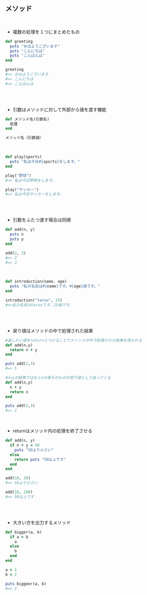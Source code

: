## メソッド
<br>

- 複数の処理を１つにまとめたもの  
```rb
def greeting
  puts "おはようございます"
  puts "こんにちは"
  puts "こんばんは"
end

greeting
#=> おはようございます
#=> こんにちは                           
#=> こんばんは 
```
<br>
<br>

- 引数はメソッドに対して外部から値を渡す機能  
```rb
def メソッド名(引数名)
  処理
end

メソッド名（引数値）
```
<br>

```rb
def play(sports)
  puts "私は今日#{sports}をします。"
end

play("野球")
#=> 私は今日野球をします。

play("サッカー")
#=> 私は今日サッカーをします。
```
<br>
<br>

- 引数をふたつ渡す場合は同順  
```rb
def add(n, y)
  puts n
  puts y
end

add(2, 3)
#=> 2
#=> 3
```
<br>

```rb
def introduction(name, age)
  puts "私の名前は#{name}です。#{age}歳です。"
end

introduction("tarou", 25)
#=>私の名前はtarouです。25歳です。
```
<br>
<br>

- 戻り値はメソッドの中で処理された結果  
```rb
#返したい値をreturnとつけることでメソッドの中で処理された結果を得られる
def add(n,y)
  return n + y
end

puts add(2,3)
#=> 5

#n+yの結果ではなくnの値そのものが戻り値として返ってくる
def add(n,y)
  n + y
  return n
end

puts add(2,3)
#=> 2
```
<br>

- returnはメソッド内の処理を終了させる

```rb
def add(n, y)
  if n + y < 50
    puts "50より小さい"
  else
    return puts "50以上です"
  end
end

add(10, 20)
#=> 50より小さい

add(10, 200)
#=> 50以上です
```
<br>
<br>

- 大きい方を出力するメソッド  
```rb
def bigger(a, b)
  if a > b
    a
  else
    b
  end
end

a = 1
b = 2

puts biggeer(a, b)
#=> 2
```